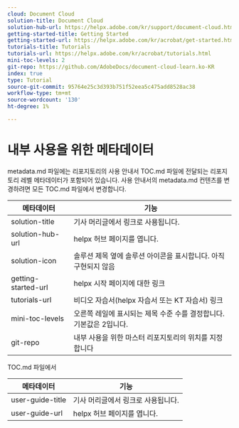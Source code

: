 ```yaml
---
cloud: Document Cloud
solution-title: Document Cloud
solution-hub-url: https://helpx.adobe.com/kr/support/document-cloud.html
getting-started-title: Getting Started
getting-started-url: https://helpx.adobe.com/kr/acrobat/get-started.html
tutorials-title: Tutorials
tutorials-url: https://helpx.adobe.com/kr/acrobat/tutorials.html
mini-toc-levels: 2
git-repo: https://github.com/AdobeDocs/document-cloud-learn.ko-KR
index: true
type: Tutorial
source-git-commit: 95764e25c3d393b751f52eea5c475add8528ac38
workflow-type: tm+mt
source-wordcount: '130'
ht-degree: 1%

---
```



# 내부 사용을 위한 메타데이터

metadata.md 파일에는 리포지토리의 사용 안내서 TOC.md 파일에 전달되는 리포지토리 레벨 메타데이터가 포함되어 있습니다. 사용 안내서의 metadata.md 컨텐츠를 변경하려면 모든 TOC.md 파일에서 변경합니다.

| 메타데이터 | 기능 |
|--- |--- |
| solution-title | 기사 머리글에서 링크로 사용됩니다. |
| solution-hub-url | helpx 허브 페이지를 엽니다. |
| solution-icon | 솔루션 제목 옆에 솔루션 아이콘을 표시합니다. 아직 구현되지 않음 |
| getting-started-url | helpx 시작 페이지에 대한 링크 |
| tutorials-url | 비디오 자습서(helpx 자습서 또는 KT 자습서) 링크 |
| mini-toc-levels | 오른쪽 레일에 표시되는 제목 수준 수를 결정합니다. 기본값은 2입니다. |
| git-repo | 내부 사용을 위한 마스터 리포지토리의 위치를 지정합니다 |

TOC.md 파일에서

| 메타데이터 | 기능 |
|--- |--- |
| user-guide-title | 기사 머리글에서 링크로 사용됩니다. |
| user-guide-url | helpx 허브 페이지를 엽니다. |
